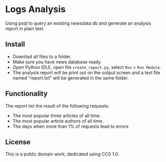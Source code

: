 # Logs Analysis
 Using psql to query an existing newsdata db and generate an analysis report in plain text.

## Install
- Downliad all files to a folder.
- Make sure you have news database ready.
- Open Python IDLE,  open file ```create_report.py```, select ```Run``` > ```Run Module```.
- The analysis report will be print out on the output screen and a text file named "report.txt" will be generated in the same folder.

## Functionality
The report list the result of the following requests:
 - The most popular three articles of all time.
 - The most popular article authors of all time.
 - The days when more than 1% of requests lead to errors

## License
This is a public domain work, dedicated using CC0 1.0.
